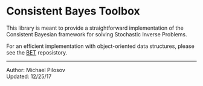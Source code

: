 # Consistent Bayes Toolbox

This library is meant to provide a straightforward implementation of the Consistent Bayesian framework for solving Stochastic Inverse Problems.

For an efficient implementation with object-oriented data structures, please see the [BET](https://github.com/UT-CHG/BET) reposistory.

--- 

Author: Michael Pilosov  
Updated: 12/25/17
